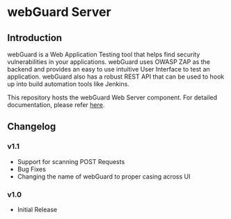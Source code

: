 webGuard Server
===============

Introduction
-----------------

webGuard is a Web Application Testing tool that helps find security vulnerabilities in your applications. webGuard uses OWASP ZAP as the backend and provides an easy to use intuitive User Interface to test an application. webGuard also has a robust REST API that can be used to hook up into build automation tools like Jenkins.

This repository hosts the webGuard Web Server component. For detailed documentation, please refer [here](https://makemytrip.github.io/webGuard/).

Changelog
---------

### v1.1

 * Support for scanning POST Requests
 * Bug Fixes
 * Changing the name of webGuard to proper casing across UI

### v1.0

 * Initial Release
